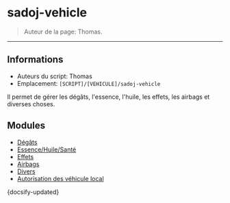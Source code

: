 # sadoj-vehicle

> Auteur de la page: Thomas.

---

## Informations

* Auteurs du script: Thomas
* Emplacement: `[SCRIPT]/[VEHICULE]/sadoj-vehicle`

Il permet de gérer les dégâts, l'essence, l'huile, les effets, les airbags et diverses choses.

## Modules

* [Dégâts](life/dev/framework/sadoj-vehicle/damage.md "Dégâts")
* [Essence/Huile/Santé](life/dev/framework/sadoj-vehicle/fuel_oil_dirt.md "Essence/Huile/Santé")
* [Effets](life/dev/framework/sadoj-vehicle/effects.md "Effets")
* [Airbags](life/dev/framework/sadoj-vehicle/airbags.md "Airbags")
* [Divers](life/dev/framework/sadoj-vehicle/misc.md "Divers")
* [Autorisation des véhicule local](life/dev/framework/sadoj-vehicle/localvehiclepermission.md "Autorisation des véhicule local")



{docsify-updated}